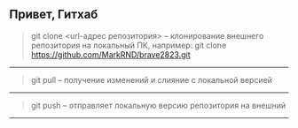 ## Привет, Гитхаб

> git clone <url-адрес репозитория> – клонирование внешнего репозитория на  локальный ПК, например:
git clone https://github.com/MarkRND/brave2823.git
---
> git pull – получение изменений и слияние с локальной версией
---
>	git push – отправляет локальную версию репозитория на внешний
---
